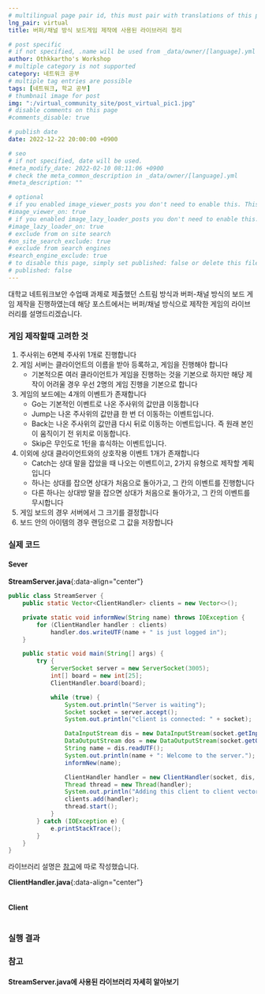 ```yaml
---
# multilingual page pair id, this must pair with translations of this page. (This name must be unique)
lng_pair: virtual
title: 버퍼/채널 방식 보드게임 제작에 사용된 라이브러리 정리

# post specific
# if not specified, .name will be used from _data/owner/[language].yml
author: Othkkartho's Workshop
# multiple category is not supported
category: 네트워크 공부
# multiple tag entries are possible
tags: [네트워크, 학교 공부]
# thumbnail image for post
img: ":/virtual_community_site/post_virtual_pic1.jpg"
# disable comments on this page
#comments_disable: true

# publish date
date: 2022-12-22 20:00:00 +0900

# seo
# if not specified, date will be used.
#meta_modify_date: 2022-02-10 08:11:06 +0900
# check the meta_common_description in _data/owner/[language].yml
#meta_description: ""

# optional
# if you enabled image_viewer_posts you don't need to enable this. This is only if image_viewer_posts = false
#image_viewer_on: true
# if you enabled image_lazy_loader_posts you don't need to enable this. This is only if image_lazy_loader_posts = false
#image_lazy_loader_on: true
# exclude from on site search
#on_site_search_exclude: true
# exclude from search engines
#search_engine_exclude: true
# to disable this page, simply set published: false or delete this file
# published: false
---
```


<!-- outline-start -->

대학교 네트워크보안 수업때 과제로 제출했던 스트림 방식과 버퍼-채널 방식의 보드 게임 제작을 진행하였는데 해당 포스트에서는 버퍼/채널 방식으로 제작한 게임의 라이브러리를 설명드리겠습니다.

<!-- outline-end -->

### 게임 제작할때 고려한 것

1. 주사위는 6면체 주사위 1개로 진행합니다
2. 게임 서버는 클라이언트의 이름을 받아 등록하고, 게임을 진행해야 합니다
    - 기본적으론 여러 클라이언트가 게임을 진행하는 것을 기본으로 하지만 해당 제작이 어려울 경우 우선 2명의 게임 진행을 기본으로 합니다
3. 게임의 보드에는 4개의 이벤트가 존재합니다
    - Go는 기본적인 이벤트로 나온 주사위의 값만큼 이동합니다
    - Jump는 나온 주사위의 값만큼 한 번 더 이동하는 이벤트입니다.
    - Back는 나온 주사위의 값만큼 다시 뒤로 이동하는 이벤트입니다. 즉 원래 본인이 움직이기 전 위치로 이동합니다.
    - Skip은 무인도로 1턴을 휴식하는 이벤트입니다.
4. 이외에 상대 클라이언트와의 상호작용 이벤트 1개가 존재합니다
    - Catch는 상대 말을 잡았을 때 나오는 이벤트이고, 2가지 유형으로 제작할 계획입니다
    - 하나는 상대를 잡으면 상대가 처음으로 돌아가고, 그 칸의 이벤트를 진행합니다
    - 다른 하나는 상대방 말을 잡으면 상대가 처음으로 돌아가고, 그 칸의 이벤트를 무시합니다
5. 게임 보드의 경우 서버에서 그 크기를 결정합니다
6. 보드 안의 아이템의 경우 랜덤으로 그 값을 저장합니다

### 실제 코드
#### Sever
**StreamServer.java**{:data-align="center"}
```java:StreamServer.java
public class StreamServer {
    public static Vector<ClientHandler> clients = new Vector<>();

    private static void informNew(String name) throws IOException {
        for (ClientHandler handler : clients)
            handler.dos.writeUTF(name + " is just logged in");
    }

    public static void main(String[] args) {
        try {
            ServerSocket server = new ServerSocket(3005);
            int[] board = new int[25];
            ClientHandler.board(board);

            while (true) {
                System.out.println("Server is waiting");
                Socket socket = server.accept();
                System.out.println("client is connected: " + socket);

                DataInputStream dis = new DataInputStream(socket.getInputStream());
                DataOutputStream dos = new DataOutputStream(socket.getOutputStream());
                String name = dis.readUTF();
                System.out.println(name + ": Welcome to the server.");
                informNew(name);

                ClientHandler handler = new ClientHandler(socket, dis, dos, name, 0, board);
                Thread thread = new Thread(handler);
                System.out.println("Adding this client to client vector");
                clients.add(handler);
                thread.start();
            }
        } catch (IOException e) {
            e.printStackTrace();
        }
    }
}
```
라이브러리 설명은 [참고](#streamserverjava에-사용된-라이브러리-자세히-알아보기)에 따로 작성했습니다.

**ClientHandler.java**{:data-align="center"}
```java

```

#### Client
```java

```


### 실행 결과


### 참고
#### StreamServer.java에 사용된 라이브러리 자세히 알아보기
